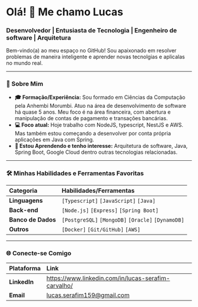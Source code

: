# Olá! 👋 Me chamo Lucas

### Desenvolvedor | Entusiasta de Tecnologia | Engenheiro de software | Arquitetura

Bem-vindo(a) ao meu espaço no GitHub! Sou apaixonado em resolver problemas de maneira inteligente e aprender novas tecnolgias e aplicalas no mundo real.

---

### 🚀 Sobre Mim

* **🎓 Formação/Experiência:** Sou formado em Ciências da Computação pela Anhembi Morumbi. Atuo na área de desenvolvimento de software há quase 5 anos. Meu foco é na área financeira, com abertura e manipulação de contas de pagamento e transações bancárias. 
* **💻 Foco atual:** Hoje trabalho com NodeJS, typescript, NestJS e AWS. Mas também estou começando a desenvolver por conta própria aplicações em Java com Spring.
* **🌱 Estou Aprendendo e tenho interesse:** Arquitetura de software, Java, Spring Boot, Google Cloud dentro outras tecnologias relacionadas.

---

### 🛠️ Minhas Habilidades e Ferramentas Favoritas

| Categoria | Habilidades/Ferramentas |
| :--- | :--- |
| **Linguagens** | `[Typescript]` `[JavaScript]` `[Java]` |
| **Back-end** | `[Node.js]` `[Express]` `[Spring Boot]` |
| **Banco de Dados**| `[PostgreSQL]` `[MongoDB]` `[Oracle]` `[DynamoDB]` |
| **Outros** | `[Docker]` `[Git/GitHub]` `[AWS]` |

---

### 🌐 Conecte-se Comigo

| Plataforma | Link |
| :--- | :--- |
| **LinkedIn** | https://www.linkedin.com/in/lucas-serafim-carvalho/ |
| **Email** | lucas.serafim159@gmail.com |
